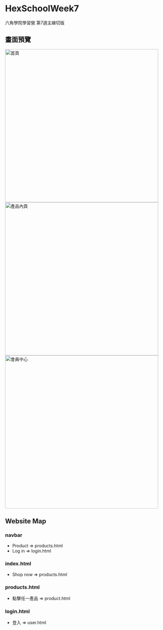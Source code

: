 # HexSchoolWeek7

六角學院學習營 第7週主線切版

## 畫面預覽
<img src="https://easycaptures.com/fs/uploaded/1435/3902279480.jpg" alt="首頁" width="500">
<img src="https://easycaptures.com/fs/uploaded/1435/5964029917.jpg" alt="產品內頁" width="500">
<img src="https://easycaptures.com/fs/uploaded/1435/6851004704.png" alt="會員中心" width="500">

## Website Map
### navbar
- Product => products.html
- Log in => login.html

### index.html
- Shop now => products.html

### products.html
- 點擊任一產品 => product.html

### login.html
- 登入 => user.html
